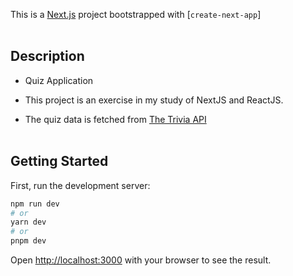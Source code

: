  This is a [Next.js](https://nextjs.org/) project bootstrapped with [`create-next-app`]<br><br>

## Description

* Quiz Application<br>
* This project is an exercise in my study of NextJS and ReactJS.<br>

* The quiz data is fetched from [The Trivia API](https://the-trivia-api.com/)<br><br>
## Getting Started

First, run the development server:

```bash
npm run dev
# or
yarn dev
# or
pnpm dev
```

Open [http://localhost:3000](http://localhost:3000) with your browser to see the result.



